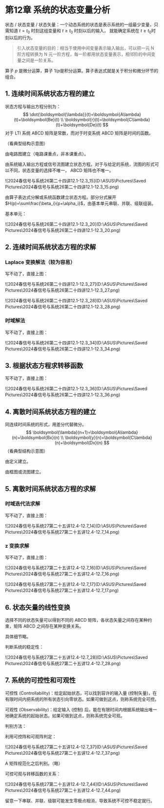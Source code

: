 # 第12章 系统的状态变量分析

状态 / 状态变量 / 状态矢量：一个动态系统的状态是表示系统的一组最少变量，只需知道 $t=t_0$ 时刻这组变量和 $t\geqslant t_0$ 时刻以后的输入， 就能确定系统在 $t\geqslant t_0$​ 时刻以后的行为。

> 引入状态变量的目的：相当于使用中间变量表示输入输出，可以把一元 N 阶方程转换为 N 元一阶方程，每一阶都用状态变量表示，相邻阶的中间变量之间是一阶关系。

算子 $p$ 是微分运算，算子 $1/p$​ 是积分运算。算子表达式就是关于积分和微分环节的组合。


## 1. 连续时间系统状态方程的建立


状态方程与输出方程分别为：
$$
\dot{\boldsymbol{\lambda}}(t)=\boldsymbol{A\lambda}(t)+\boldsymbol{Be}(t)
\\
\boldsymbol{r}(t)=\boldsymbol{C\lambda}(t)+\boldsymbol{De}(t)
$$
对于 LTI 系统 ABCD 矩阵是常数，而对于时变系统 ABCD 矩阵是时间的函数。

（看典型结构示意图）

由电路图建立（电路课重点，非本课重点）。

由系统输入输出方程或信号流图建立状态方程。对于与给定的系统，流图的形式可以不同，状态变量的选择不唯一， ABCD 矩阵也不唯一。

![2024春信号与系统26第二十四讲12.1-12.3_15](D:\ASUS\Pictures\Saved Pictures\2024春信号与系统26第二十四讲12.1-12.3_15.png)

由算子表达式分解或系统函数建立状态方程。部分分式展开 $H(p)=\sum\frac{\beta_i}{p+\alpha_i}$​ ，由基本单元串联、并联、级联组装。

基本单元：

![2024春信号与系统26第二十四讲12.1-12.3_20](D:\ASUS\Pictures\Saved Pictures\2024春信号与系统26第二十四讲12.1-12.3_20.png)


## 2. 连续时间系统状态方程的求解


### Laplace 变换解法（较为容易）


写不动了，直接上图：

![2024春信号与系统26第二十四讲12.1-12.3_27](D:\ASUS\Pictures\Saved Pictures\2024春信号与系统26第二十四讲12.1-12.3_27.png)

![2024春信号与系统26第二十四讲12.1-12.3_28](D:\ASUS\Pictures\Saved Pictures\2024春信号与系统26第二十四讲12.1-12.3_28.png)


### 时域解法

写不动了，直接上图：

![2024春信号与系统26第二十四讲12.1-12.3_34](D:\ASUS\Pictures\Saved Pictures\2024春信号与系统26第二十四讲12.1-12.3_34.png)


## 3. 根据状态方程求转移函数


写不动了，直接上图：

![2024春信号与系统26第二十四讲12.1-12.3_36](D:\ASUS\Pictures\Saved Pictures\2024春信号与系统26第二十四讲12.1-12.3_36.png)


## 4. 离散时间系统状态方程的建立


同连续时间系统的形式，用差分代替微分。
$$
\boldsymbol{\lambda}(n+1)=\boldsymbol{A\lambda}(n)+\boldsymbol{Bx}(n)
\\
\boldsymbol{y}(n)=\boldsymbol{C\lambda}(n)+\boldsymbol{Dx}(n)
$$
（看典型结构示意图）

由定义建立。

由框图或流图建立。


## 5. 离散时间系统状态方程的求解


### 时域迭代法求解


写不动了，直接上图：

![2024春信号与系统27第二十五讲12.4-12.7_14](D:\ASUS\Pictures\Saved Pictures\2024春信号与系统27第二十五讲12.4-12.7_14.png)


### z 变换求解


写不动了，直接上图：

![2024春信号与系统27第二十五讲12.4-12.7_16](D:\ASUS\Pictures\Saved Pictures\2024春信号与系统27第二十五讲12.4-12.7_16.png)

![2024春信号与系统27第二十五讲12.4-12.7_17](D:\ASUS\Pictures\Saved Pictures\2024春信号与系统27第二十五讲12.4-12.7_17.png)


## 6. 状态矢量的线性变换


选择不同的状态矢量可以得到不同的 ABCD 矩阵，各状态矢量之间存在某种约束，矩阵 ABCD 之间存在某种变换关系。

具体细节略。

判断系统的稳定性：

![2024春信号与系统27第二十五讲12.4-12.7_28](D:\ASUS\Pictures\Saved Pictures\2024春信号与系统27第二十五讲12.4-12.7_28.png)


## 7. 系统的可控性和可观性


可控性 (Controllability)：给定起始状态，可以找到容许的输入量 (控制矢量)，在有限时间内把系统的所有状态引向零状态。如果可做到这点，则称系统完全可控。

可观性 (Observability)：给定输入 (控制) 后，能在有限时间内根据系统输出唯一地确定系统的起始状态。如果可做到这点，则称系统完全可观。

判别方法：

利用可控阵和可观阵判定：

![2024春信号与系统27第二十五讲12.4-12.7_37](D:\ASUS\Pictures\Saved Pictures\2024春信号与系统27第二十五讲12.4-12.7_37.png)

A 矩阵规范化之后判别。（略）

可控可观与转移函数的关系：

![2024春信号与系统27第二十五讲12.4-12.7_44](D:\ASUS\Pictures\Saved Pictures\2024春信号与系统27第二十五讲12.4-12.7_44.png)

留意一下串联、并联、级联可能发生零极点相消，导致系统不可控不稳定就行。
